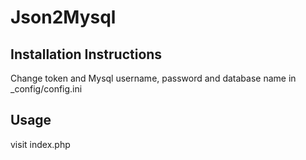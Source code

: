 Json2Mysql
============

Installation Instructions
-------------------------


Change token and Mysql username, password and database name in _config/config.ini


Usage
-----

visit index.php
